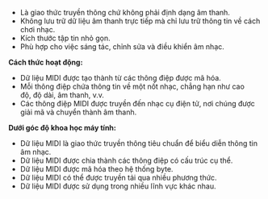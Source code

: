 - Là giao thức truyền thông chứ không phải định dạng âm thanh.
- Không lưu trữ dữ liệu âm thanh trực tiếp mà chỉ lưu trữ thông tin về cách chơi nhạc.
- Kích thước tập tin nhỏ gọn.
- Phù hợp cho việc sáng tác, chỉnh sửa và điều khiển âm nhạc.

**Cách thức hoạt động:**

- Dữ liệu MIDI được tạo thành từ các thông điệp được mã hóa.
- Mỗi thông điệp chứa thông tin về một nốt nhạc, chẳng hạn như cao độ, độ dài, âm thanh, v.v.
- Các thông điệp MIDI được truyền đến nhạc cụ điện tử, nơi chúng được giải mã và chuyển thành âm thanh.

**Dưới góc độ khoa học máy tính:**

- Dữ liệu MIDI là giao thức truyền thông tiêu chuẩn để biểu diễn thông tin âm nhạc.
- Dữ liệu MIDI được chia thành các thông điệp có cấu trúc cụ thể.
- Dữ liệu MIDI được mã hóa theo hệ thống byte.
- Dữ liệu MIDI có thể được truyền tải qua nhiều phương thức.
- Dữ liệu MIDI được sử dụng trong nhiều lĩnh vực khác nhau.